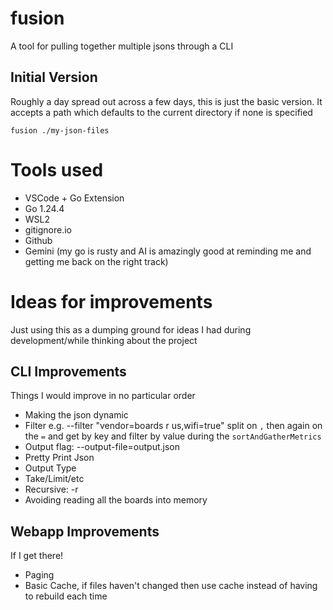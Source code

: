 # fusion

A tool for pulling together multiple jsons through a CLI

## Initial Version

Roughly a day spread out across a few days, this is just the basic version.  It accepts a path which defaults to the current directory if none is specified

```
fusion ./my-json-files
```

# Tools used

* VSCode + Go Extension
* Go 1.24.4
* WSL2
* gitignore.io
* Github
* Gemini (my go is rusty and AI is amazingly good at reminding me and getting me back on the right track)

# Ideas for improvements

Just using this as a dumping ground for ideas I had during development/while thinking about the project

## CLI Improvements

Things I would improve in no particular order

* Making the json dynamic
* Filter e.g. --filter "vendor=boards r us,wifi=true" split on `,` then again on the `=` and get by key and filter by value during the `sortAndGatherMetrics`
* Output flag: --output-file=output.json
* Pretty Print Json
* Output Type
* Take/Limit/etc
* Recursive: -r
* Avoiding reading all the boards into memory

## Webapp Improvements

If I get there!

* Paging
* Basic Cache, if files haven't changed then use cache instead of having to rebuild each time
